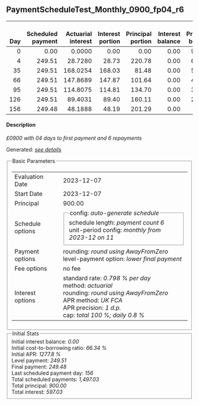 <h2>PaymentScheduleTest_Monthly_0900_fp04_r6</h2>
<table>
    <thead style="vertical-align: bottom;">
        <th style="text-align: right;">Day</th>
        <th style="text-align: right;">Scheduled payment</th>
        <th style="text-align: right;">Actuarial interest</th>
        <th style="text-align: right;">Interest portion</th>
        <th style="text-align: right;">Principal portion</th>
        <th style="text-align: right;">Interest balance</th>
        <th style="text-align: right;">Principal balance</th>
        <th style="text-align: right;">Total actuarial interest</th>
        <th style="text-align: right;">Total interest</th>
        <th style="text-align: right;">Total principal</th>
    </thead>
    <tr style="text-align: right;">
        <td class="ci00">0</td>
        <td class="ci01" style="white-space: nowrap;">0.00</td>
        <td class="ci02">0.0000</td>
        <td class="ci03">0.00</td>
        <td class="ci04">0.00</td>
        <td class="ci05">0.00</td>
        <td class="ci06">900.00</td>
        <td class="ci07">0.0000</td>
        <td class="ci08">0.00</td>
        <td class="ci09">0.00</td>
    </tr>
    <tr style="text-align: right;">
        <td class="ci00">4</td>
        <td class="ci01" style="white-space: nowrap;">249.51</td>
        <td class="ci02">28.7280</td>
        <td class="ci03">28.73</td>
        <td class="ci04">220.78</td>
        <td class="ci05">0.00</td>
        <td class="ci06">679.22</td>
        <td class="ci07">28.7280</td>
        <td class="ci08">28.73</td>
        <td class="ci09">220.78</td>
    </tr>
    <tr style="text-align: right;">
        <td class="ci00">35</td>
        <td class="ci01" style="white-space: nowrap;">249.51</td>
        <td class="ci02">168.0254</td>
        <td class="ci03">168.03</td>
        <td class="ci04">81.48</td>
        <td class="ci05">0.00</td>
        <td class="ci06">597.74</td>
        <td class="ci07">196.7534</td>
        <td class="ci08">196.76</td>
        <td class="ci09">302.26</td>
    </tr>
    <tr style="text-align: right;">
        <td class="ci00">66</td>
        <td class="ci01" style="white-space: nowrap;">249.51</td>
        <td class="ci02">147.8689</td>
        <td class="ci03">147.87</td>
        <td class="ci04">101.64</td>
        <td class="ci05">0.00</td>
        <td class="ci06">496.10</td>
        <td class="ci07">344.6224</td>
        <td class="ci08">344.63</td>
        <td class="ci09">403.90</td>
    </tr>
    <tr style="text-align: right;">
        <td class="ci00">95</td>
        <td class="ci01" style="white-space: nowrap;">249.51</td>
        <td class="ci02">114.8075</td>
        <td class="ci03">114.81</td>
        <td class="ci04">134.70</td>
        <td class="ci05">0.00</td>
        <td class="ci06">361.40</td>
        <td class="ci07">459.4298</td>
        <td class="ci08">459.44</td>
        <td class="ci09">538.60</td>
    </tr>
    <tr style="text-align: right;">
        <td class="ci00">126</td>
        <td class="ci01" style="white-space: nowrap;">249.51</td>
        <td class="ci02">89.4031</td>
        <td class="ci03">89.40</td>
        <td class="ci04">160.11</td>
        <td class="ci05">0.00</td>
        <td class="ci06">201.29</td>
        <td class="ci07">548.8330</td>
        <td class="ci08">548.84</td>
        <td class="ci09">698.71</td>
    </tr>
    <tr style="text-align: right;">
        <td class="ci00">156</td>
        <td class="ci01" style="white-space: nowrap;">249.48</td>
        <td class="ci02">48.1888</td>
        <td class="ci03">48.19</td>
        <td class="ci04">201.29</td>
        <td class="ci05">0.00</td>
        <td class="ci06">0.00</td>
        <td class="ci07">597.0218</td>
        <td class="ci08">597.03</td>
        <td class="ci09">900.00</td>
    </tr>
</table>
<h4>Description</h4>
<p><i>£0900 with 04 days to first payment and 6 repayments</i></p>
<p>Generated: <i><a href="../GeneratedDate.html">see details</a></i></p>
<fieldset><legend>Basic Parameters</legend>
<table>
    <tr>
        <td>Evaluation Date</td>
        <td>2023-12-07</td>
    </tr>
    <tr>
        <td>Start Date</td>
        <td>2023-12-07</td>
    </tr>
    <tr>
        <td>Principal</td>
        <td>900.00</td>
    </tr>
    <tr>
        <td>Schedule options</td>
        <td>
            <fieldset>
                <legend>config: <i>auto-generate schedule</i></legend>
                <div>schedule length: <i><i>payment count</i> 6</i></div>
                <div>unit-period config: <i>monthly from 2023-12 on 11</i></div>
            </fieldset>
        </td>
    </tr>
    <tr>
        <td>Payment options</td>
        <td>
            <div>
                <div>rounding: <i>round using AwayFromZero</i></div>
                <div>level-payment option: <i>lower&nbsp;final&nbsp;payment</i></div>
            </div>
        </td>
    </tr>
    <tr>
        <td>Fee options</td>
        <td>no fee
        </td>
    </tr>
    <tr>
        <td>Interest options</td>
        <td>
            <div>
                <div>standard rate: <i>0.798 % per day</i></div>
                <div>method: <i>actuarial</i></div>
                <div>rounding: <i>round using AwayFromZero</i></div>
                <div>APR method: <i>UK FCA</i></div>
                <div>APR precision: <i>1 d.p.</i></div>
                <div>cap: <i>total 100 %; daily 0.8 %</div>
            </div>
        </td>
    </tr>
</table></fieldset>
<fieldset><legend>Initial Stats</legend>
<div>
    <div>Initial interest balance: <i>0.00</i></div>
    <div>Initial cost-to-borrowing ratio: <i>66.34 %</i></div>
    <div>Initial APR: <i>1277.8 %</i></div>
    <div>Level payment: <i>249.51</i></div>
    <div>Final payment: <i>249.48</i></div>
    <div>Last scheduled payment day: <i>156</i></div>
    <div>Total scheduled payments: <i>1,497.03</i></div>
    <div>Total principal: <i>900.00</i></div>
    <div>Total interest: <i>597.03</i></div>
</div></fieldset>